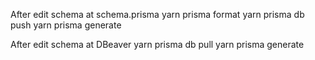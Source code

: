 After edit schema at schema.prisma
yarn prisma format
yarn prisma db push
yarn prisma generate

After edit schema at DBeaver
yarn prisma db pull
yarn prisma generate
